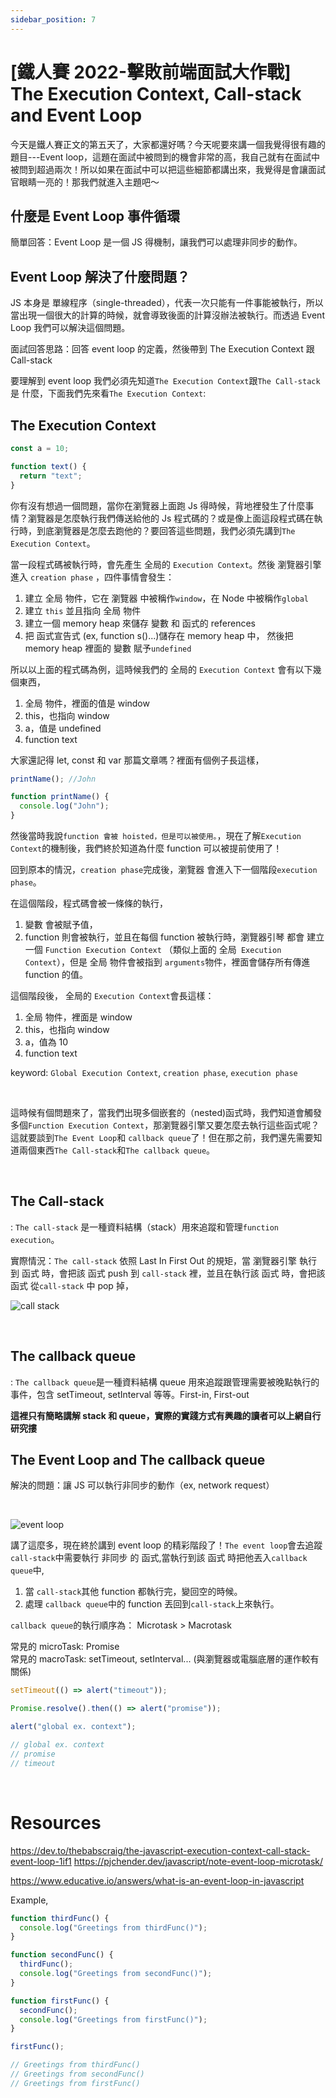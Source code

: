 ```yaml
---
sidebar_position: 7
---
```


# [鐵人賽 2022-擊敗前端面試大作戰] The Execution Context, Call-stack and Event Loop

今天是鐵人賽正文的第五天了，大家都還好嗎？今天呢要來講一個我覺得很有趣的題目---Event loop，這題在面試中被問到的機會非常的高，我自己就有在面試中被問到超過兩次！所以如果在面試中可以把這些細節都講出來，我覺得是會讓面試官眼睛一亮的！那我們就進入主題吧～

## 什麼是 Event Loop 事件循環

簡單回答：Event Loop 是一個 JS 得機制，讓我們可以處理非同步的動作。

## Event Loop 解決了什麼問題？

JS 本身是 單線程序（single-threaded），代表一次只能有一件事能被執行，所以當出現一個很大的計算的時候，就會導致後面的計算沒辦法被執行。而透過 Event Loop 我們可以解決這個問題。

面試回答思路：回答 event loop 的定義，然後帶到 The Execution Context 跟 Call-stack

要理解到 event loop 我們必須先知道`The Execution Context`跟`The Call-stack`是
什麼，下面我們先來看`The Execution Context`:

## The Execution Context

```js
const a = 10;

function text() {
  return "text";
}
```

你有沒有想過一個問題，當你在瀏覽器上面跑 Js 得時候，背地裡發生了什麼事情？瀏覽器是怎麼執行我們傳送給他的 Js 程式碼的？或是像上面這段程式碼在執行時，到底瀏覽器是怎麼去跑他的？要回答這些問題，我們必須先講到`The Execution Context`。

當一段程式碼被執行時，會先產生 全局的 `Execution Context`。然後 瀏覽器引擎 進入 `creation phase` ，四件事情會發生：

1. 建立 全局 物件，它在 瀏覽器 中被稱作`window`，在 Node 中被稱作`global`
2. 建立 `this` 並且指向 全局 物件
3. 建立一個 memory heap 來儲存 變數 和 函式的 references
4. 把 函式宣告式 (ex, function s()...)儲存在 memory heap 中， 然後把 memory heap 裡面的 變數 賦予`undefined`

所以以上面的程式碼為例，這時候我們的 全局的 `Execution Context` 會有以下幾個東西，

1. 全局 物件，裡面的值是 window
2. this，也指向 window
3. a，值是 undefined
4. function text

大家還記得 let, const 和 var 那篇文章嗎？裡面有個例子長這樣，

```js
printName(); //John

function printName() {
  console.log("John");
}
```

然後當時我說`function 會被 hoisted，但是可以被使用。`，現在了解`Execution Context`的機制後，我們終於知道為什麼 function 可以被提前使用了！

回到原本的情況，`creation phase`完成後，瀏覽器 會進入下一個階段`execution phase`。

在這個階段，程式碼會被一條條的執行，

1. 變數 會被賦予值，
2. function 則會被執行，並且在每個 function 被執行時，瀏覽器引琴 都會 建立 一個 `Function Execution Context` （類似上面的 全局` Execution Context`），但是 全局 物件會被指到 `arguments`物件，裡面會儲存所有傳進 function 的值。

這個階段後， 全局的 `Execution Context`會長這樣：

1. 全局 物件，裡面是 window
2. this，也指向 window
3. a，值為 10
4. function text

keyword: `Global Execution Context`, `creation phase`, `execution phase`

&nbsp;

這時候有個問題來了，當我們出現多個嵌套的（nested)函式時，我們知道會觸發多個`Function Execution Context`，那瀏覽器引擎又要怎麼去執行這些函式呢？這就要談到`The Event Loop`和 `callback queue`了！但在那之前，我們還先需要知道兩個東西`The Call-stack`和`The callback queue`。

&nbsp;

## The Call-stack

: `The call-stack` 是一種資料結構（stack）用來追蹤和管理`function execution`。

實際情況：`The call-stack` 依照 Last In First Out 的規矩，當 瀏覽器引擎 執行 到 函式 時，會把該 函式 push 到 `call-stack` 裡，並且在執行該 函式 時，會把該 函式 從`call-stack` 中 pop 掉，

![call stack](./Img/call_stack.jpeg)

&nbsp;

## The callback queue

: `The callback queue`是一種資料結構 queue 用來追蹤跟管理需要被晚點執行的事件，包含 setTimeout, setInterval 等等。First-in, First-out

**這裡只有簡略講解 stack 和 queue，實際的實踐方式有興趣的讀者可以上網自行研究摟**

## The Event Loop and The callback queue

解決的問題：讓 JS 可以執行非同步的動作（ex, network request）

&nbsp;

![event loop](./Img//event_loop.jpeg)

講了這麼多，現在終於講到 event loop 的精彩階段了！`The event loop`會去追蹤 `call-stack`中需要執行 非同步 的 函式,當執行到該 函式 時把他丟入`callback queue`中,

1. 當 `call-stack`其他 function 都執行完，變回空的時候。
2. 處理 `callback queue`中的 function 丟回到`call-stack`上來執行。

`callback queue`的執行順序為： Microtask > Macrotask

常見的 microTask: Promise  
常見的 macroTask: setTimeout, setInterval... (與瀏覽器或電腦底層的運作較有關係)

```js
setTimeout(() => alert("timeout"));

Promise.resolve().then(() => alert("promise"));

alert("global ex. context");

// global ex. context
// promise
// timeout
```

&nbsp;

# Resources

https://dev.to/thebabscraig/the-javascript-execution-context-call-stack-event-loop-1if1
https://pjchender.dev/javascript/note-event-loop-microtask/

https://www.educative.io/answers/what-is-an-event-loop-in-javascript

Example,

```js
function thirdFunc() {
  console.log("Greetings from thirdFunc()");
}

function secondFunc() {
  thirdFunc();
  console.log("Greetings from secondFunc()");
}

function firstFunc() {
  secondFunc();
  console.log("Greetings from firstFunc()");
}

firstFunc();

// Greetings from thirdFunc()
// Greetings from secondFunc()
// Greetings from firstFunc()
```
